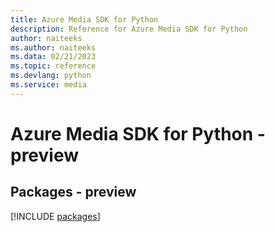```yaml
---
title: Azure Media SDK for Python
description: Reference for Azure Media SDK for Python
author: naiteeks
ms.author: naiteeks
ms.data: 02/21/2023
ms.topic: reference
ms.devlang: python
ms.service: media
---
```

# Azure Media SDK for Python - preview
## Packages - preview
[!INCLUDE [packages](media-index.md)]